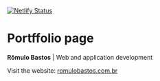 [![Netlify Status](https://api.netlify.app/api/v1/badges/a5e9688f-faa4-4fdf-bc10-e6786ee7c520/deploy-status)](https://app.netlify.app/sites/romulobastos/deploys)

# Portffolio page

**Rômulo Bastos** | Web and application development

Visit the website: [romulobastos.com.br](https://romulobastos.com.br)